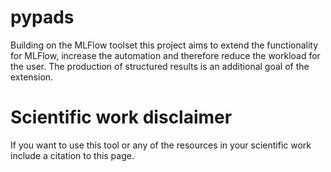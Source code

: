 # pypads
Building on the MLFlow toolset this project aims to extend the functionality for MLFlow, increase the automation and therefore reduce the workload for the user. The production of structured results is an additional goal of the extension.

# Scientific work disclaimer
If you want to use this tool or any of the resources in your scientific work include a citation to this page.
